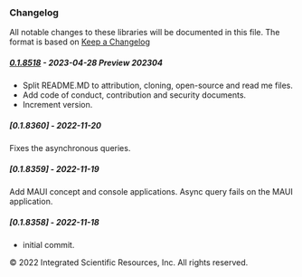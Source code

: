 ### Changelog
All notable changes to these libraries will be documented in this file.
The format is based on [Keep a Changelog](https://keepachangelog.com/en/1.0.0/)

##### [0.1.8518] - 2023-04-28 Preview 202304
* Split README.MD to attribution, cloning, open-source and read me files.
* Add code of conduct, contribution and security documents.
* Increment version.

##### [0.1.8360] - 2022-11-20
Fixes the asynchronous queries.

##### [0.1.8359] - 2022-11-19
Add MAUI concept and console applications. Async query fails on the MAUI application.

##### [0.1.8358] - 2022-11-18
* initial commit.

&copy;  2022 Integrated Scientific Resources, Inc. All rights reserved.

[0.1.8518]: https://github.com/ATECoder/dn.iot.tcp
